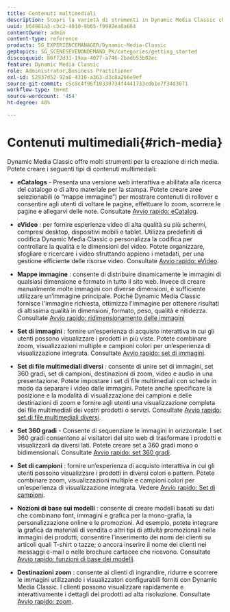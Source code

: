 ```yaml
---
title: Contenuti multimediali
description: Scopri la varietà di strumenti in Dynamic Media Classic che possono essere utili per la creazione di contenuti multimediali complessi.
uuid: b64981a3-c3c2-4010-9b65-f9982ea0a664
contentOwner: admin
content-type: reference
products: SG_EXPERIENCEMANAGER/Dynamic-Media-Classic
geptopics: SG_SCENESEVENONDEMAND_PK/categories/getting_started
discoiquuid: 86f72d31-19aa-4077-a746-2badb53b02ec
feature: Dynamic Media Classic
role: Administrator,Business Practitioner
exl-id: 52937d52-92a6-4310-a363-d3c8a266e9ef
source-git-commit: c5c8c4f96f18339734f4441733cdb1e7f34d3071
workflow-type: tm+mt
source-wordcount: '454'
ht-degree: 48%

---
```


# Contenuti multimediali{#rich-media}

Dynamic Media Classic offre molti strumenti per la creazione di rich media. Potete creare i seguenti tipi di contenuti multimediali:

* **eCatalogs**  - Presenta una versione web interattiva e abilitata alla ricerca del catalogo o di altro materiale per la stampa. Potete creare aree selezionabili (o “mappe immagine”) per mostrare contenuti di rollover e consentire agli utenti di voltare le pagine, effettuare lo zoom, scorrere le pagine e allegarvi delle note.
Consultate [Avvio rapido: eCatalog](/help/quick-start-ecatalog.md).

* **eVideo** : per fornire esperienze video di alta qualità su più schermi, compresi desktop, dispositivi mobili e tablet. Utilizza predefiniti di codifica Dynamic Media Classic o personalizza la codifica per controllare la qualità e le dimensioni del video. Potete organizzare, sfogliare e ricercare i video sfruttando appieno i metadati, per una gestione efficiente delle risorse video.
Consultate [Avvio rapido: eVideo](/help/quick-start-video.md).

* **Mappe immagine** : consente di distribuire dinamicamente le immagini di qualsiasi dimensione e formato in tutto il sito web. Invece di creare manualmente molte immagini con diverse dimensioni, è sufficiente utilizzare un’immagine principale. Poiché Dynamic Media Classic fornisce l&#39;immagine richiesta, ottimizza l&#39;immagine per ottenere risultati di altissima qualità in dimensioni, formato, peso, qualità e nitidezza.
Consultate [Avvio rapido: ridimensionamento delle immagini](/help/quick-start-image-sizing.md)

* **Set di immagini** : fornire un’esperienza di acquisto interattiva in cui gli utenti possono visualizzare i prodotti in più viste. Potete combinare zoom, visualizzazioni multiple e campioni colori per un’esperienza di visualizzazione integrata.
Consultate [Avvio rapido: set di immagini](/help/quick-start-image-sets.md).

* **Set di file multimediali diversi** : consente di unire set di immagini, set 360 gradi, set di campioni, destinazioni di zoom, video e audio in una presentazione. Potete impostare i set di file multimediali con schede in modo da separare i video dalle immagini. Potete anche specificare la posizione e la modalità di visualizzazione dei campioni e delle destinazioni di zoom e fornire agli utenti una visualizzazione completa dei file multimediali dei vostri prodotti o servizi.
Consultate [Avvio rapido: set di file multimediali diversi](/help/quick-start-mixed-media-sets.md).

* **Set 360 gradi**  - Consente di sequenziare le immagini in orizzontale. I set 360 gradi consentono ai visitatori del sito web di trasformare i prodotti e visualizzarli da diversi lati. Potete creare set a 360 gradi mono o bidimensionali.
Consultate [Avvio rapido: set 360 gradi](/help/quick-start-spin-sets.md).

* **Set di campioni** : fornire un’esperienza di acquisto interattiva in cui gli utenti possono visualizzare i prodotti in diversi colori e pattern. Potete combinare zoom, visualizzazioni multiple e campioni colori per un’esperienza di visualizzazione integrata.
Vedere [Avvio rapido: Set di campioni](/help/quick-start-swatch-sets.md).

* **Nozioni di base sui modelli** : consente di creare modelli basati su dati che combinano font, immagini e grafica per la mono-grafia, la personalizzazione online e le promozioni. Ad esempio, potete integrare la grafica da materiali di vendita o altri tipi di attività promozionali nelle immagini dei prodotti; consentire l’inserimento dei nomi dei clienti su articoli quali T-shirt o tazze; o ancora inserire il nome dei clienti nei messaggi e-mail o nelle brochure cartacee che ricevono.
Consultate [Avvio rapido: funzioni di base dei modelli](/help/quick-start-template-basics.md).

* **Destinazioni zoom** : consente ai clienti di ingrandire, ridurre e scorrere le immagini utilizzando i visualizzatori configurabili forniti con Dynamic Media Classic. I clienti possono visualizzare rapidamente e interattivamente i dettagli dei prodotti ad alta risoluzione.
Consultate [Avvio rapido: zoom](/help/quick-start-zoom.md).
